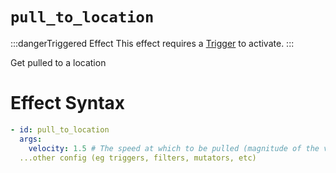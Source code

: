 # `pull_to_location`
:::dangerTriggered Effect
This effect requires a [Trigger](https://plugins.auxilor.io/effects/all-triggers) to activate.
:::

Get pulled to a location

# Effect Syntax
```yaml
- id: pull_to_location
  args:
    velocity: 1.5 # The speed at which to be pulled (magnitude of the velocity vector)
  ...other config (eg triggers, filters, mutators, etc)
```